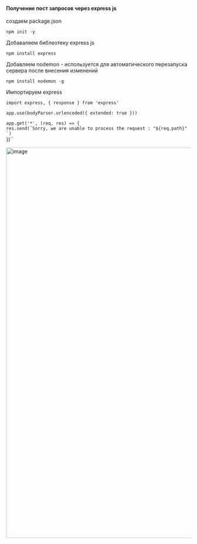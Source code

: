 #### Получение  пост запросов через express js

создаем  package.json

`npm init -y`

Добаваляем библеотеку express js

`npm install express`

Добавляем nodemon - используется для автоматического перезапуска сервера после внесения  изменений

`npm install nodemon -g`

Импортируем express

`import express, { response } from 'express'`  

`app.use(bodyParser.urlencoded({ extended: true }))`  

``app.get('*', (req, res) => {``  
    ``res.send(`Sorry, we are unable to process the request : "${req.path}" `)``  
})``  


<img width="1067" alt="image" src="https://github.com/ScherbakovM/receiving_post_request_express_js/assets/109952823/41ae0a8e-da45-47d1-b253-fa99d4f8785e">
